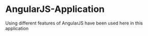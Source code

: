 # AngularJS-Application
Using different features of AngularJS have been used here in this application
